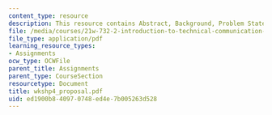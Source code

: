 ```yaml
---
content_type: resource
description: This resource contains Abstract, Background, Problem Statement.
file: /media/courses/21w-732-2-introduction-to-technical-communication-ethics-in-science-and-technology-fall-2006/ed1900b840970748ed4e7b005263d528_wkshp4_proposal.pdf
file_type: application/pdf
learning_resource_types:
- Assignments
ocw_type: OCWFile
parent_title: Assignments
parent_type: CourseSection
resourcetype: Document
title: wkshp4_proposal.pdf
uid: ed1900b8-4097-0748-ed4e-7b005263d528
---
```

